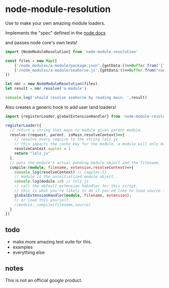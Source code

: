# node-module-resolution
Use to make your own amazing module loaders.

Implements the "spec" defined in the [node docs](https://nodejs.org/dist/latest-v10.x/docs/api/modules.html#modules_all_together)

and passes node core's own tests!

```typescript
import {NodeModuleResolution} from 'node-module-resolution'

const files = new Map([
    ['/node_modules/a-module/package.json',{getData:()=>Buffer.from('{"main":"seahorse.js"}')}],
    ['/node_modules/a-module/seahorse.js',{getData:()=>Buffer.from("console.log('javascript')")}]
])

let nmr = new NodeModuleResolution(files)
let result = nmr.resolve('a-module')

console.log('should resolve seahorse by reading main. ',result)
```

Also creates a generic hook to add user land loaders! 

```typescript
import {registerLoader,globalExtensionHandler} from 'node-module-resolution'

registerLoader({
  // return a string that maps to module given parent module.
  resolve:(request, parent, isMain,resolveContext)=>{
    // resolve every require to the string lolz.js
    // this impacts the cache key for the module. a module will only be loaded once by key/filename
    resolveContext.apples = 1
    return "lolz.js"
  },
  // pass the module's actual pending module object and the filename.
  compile:(module, filename, extension,resolveContext)=>{
    console.log(resolveContext) // {apples:1}
    // module is the uninitialized module object. 
    console.log(module.id) // lolz.js
    // call the default extension habndler for this script.
    // this is what you're likely to do if you'ed like to load source from disk and support user extension handlers
    globalExtensionHandler(module, filename, extension);
    // or load this yourself.
    //module._compile(filename,source)
  }
})
```

## todo

- make more amazing test suite for this.
- examples
- everything else

## notes

This is not an official google product.
